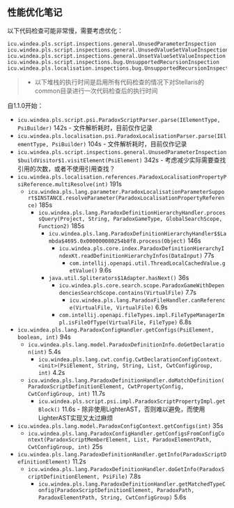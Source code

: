 ## 性能优化笔记

以下代码检查可能非常慢，需要考虑优化：

```
icu.windea.pls.script.inspections.general.UnusedParameterInspection
icu.windea.pls.script.inspections.general.UnusedValueSetValueInspection
icu.windea.pls.script.inspections.general.UnsetValueSetValueInspection
icu.windea.pls.script.inspections.bug.UnsupportedRecursionInspection
icu.windea.pls.localisation.inspections.bug.UnsupportedRecursionInspection
```

> * 以下堆栈的执行时间是启用所有代码检查的情况下对Stellaris的common目录进行一次代码检查后的执行时间

自1.1.0开始：

* `icu.windea.pls.script.psi.ParadoxScriptParser.parse(IElementType, PsiBuilder)` 142s - 文件解析耗时，目前仅作记录
* `icu.windea.pls.localisation.psi.ParadoxLocalisationParser.parse(IElementType, PsiBuilder)` 104s - 文件解析耗时，目前仅作记录
* `icu.windea.pls.script.inspections.general.UnusedParameterInspection$buildVisitor$1.visitElement(PsiElement)` 342s - 考虑减少实际需要查找引用的次数，或者不使用引用查找？
* `icu.windea.pls.localisation.references.ParadoxLocalisationPropertyPsiReference.multiResolve(int)` 191s
  * `icu.windea.pls.lang.parameter.ParadoxLocalisationParameterSupport$INSTANCE.resolveParameter(ParadoxLocalisationPropertyReference)` 185s
    * `icu.windea.pls.lang.ParadoxDefinitionHierarchyHandler.processQuery(Project, String, ParadoxGameType, GlobalSearchScope, Function2)` 185s
      * `icu.windea.pls.lang.ParadoxDefinitionHierarchyHandler$$Lambda$4695.0x000000080254b8f8.process(Object)` 146s
        * `icu.windea.pls.core.index.ParadoxDefinitionHierarchyIndexKt.readDefinitionHierarchyInfos(DataInput)` 77s
          * `com.intellij.openapi.util.ThreadLocalCachedValue.getValue()` 9.6s
      * `java.util.Spliterators$1Adapter.hasNext()` 36s
        * `icu.windea.pls.core.search.scope.ParadoxGameWithDependenciesSearchScope.contains(VirtualFile)` 7.7s
          * `icu.windea.pls.lang.ParadoxFileHandler.canReference(VirtualFile, VirtualFile)` 6.9s
        * `com.intellij.openapi.fileTypes.impl.FileTypeManagerImpl.isFileOfType(VirtualFile, FileType)` 6.8s
* `icu.windea.pls.lang.ParadoxConfigHandler.getConfigs(PsiElement, boolean, int)` 94s
  * `icu.windea.pls.lang.model.ParadoxDefinitionInfo.doGetDeclaration(int)` 5.4s
    * `icu.windea.pls.lang.cwt.config.CwtDeclarationConfigContext.<init>(PsiElement, String, String, List, CwtConfigGroup, int)` 4.2s
  * `icu.windea.pls.lang.ParadoxDefinitionHandler.doMatchDefinition(ParadoxScriptDefinitionElement, CwtPropertyConfig, CwtConfigGroup, int)` 11.7s
    * `icu.windea.pls.script.psi.impl.ParadoxScriptPropertyImpl.getBlock()` 11.6s - 除非使用LighterAST，否则难以避免，而使用LighterAST实现又太过麻烦
* `icu.windea.pls.lang.model.ParadoxConfigContext.getConfigs(int)` 35s
  * `icu.windea.pls.lang.ParadoxConfigHandler.getConfigsFromConfigContext(ParadoxScriptMemberElement, List, ParadoxElementPath, CwtConfigGroup, int)` 25s
* `icu.windea.pls.lang.ParadoxDefinitionHandler.getInfo(ParadoxScriptDefinitionElement)` 11.2s
  * `icu.windea.pls.lang.ParadoxDefinitionHandler.doGetInfo(ParadoxScriptDefinitionElement, PsiFile)` 7.8s
    * `icu.windea.pls.lang.ParadoxDefinitionHandler.getMatchedTypeConfig(ParadoxScriptDefinitionElement, ParadoxPath, ParadoxElementPath, String, CwtConfigGroup)` 5.6s
